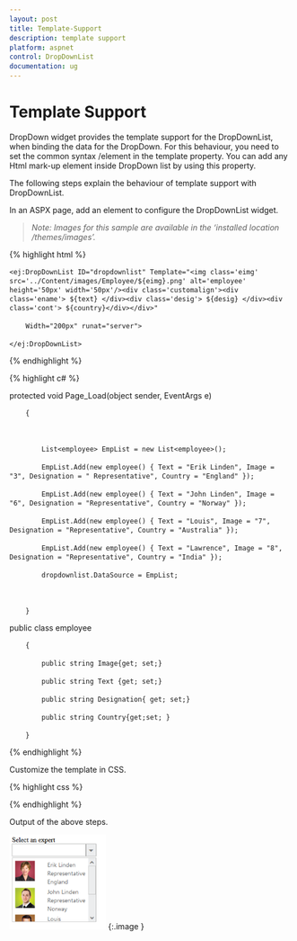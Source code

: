 ```yaml
---
layout: post
title: Template-Support
description: template support
platform: aspnet
control: DropDownList
documentation: ug
---
```


# Template Support

DropDown widget provides the template support for the DropDownList, when binding the data for the DropDown. For this behaviour, you need to set the common syntax /element in the template property. You can add any Html mark-up element inside DropDown list by using this property.

The following steps explain the behaviour of template support with DropDownList.

In an ASPX page, add an element to configure the DropDownList widget.

> _Note: Images for this sample are available in the ‘installed location /themes/images’._ 


{% highlight html %}

<div class="control">

    <ej:DropDownList ID="dropdownlist" Template="<img class='eimg' src='../Content/images/Employee/${eimg}.png' alt='employee' height='50px' width='50px'/><div class='customalign'><div class='ename'> ${text} </div><div class='desig'> ${desig} </div><div class='cont'> ${country}</div></div>"

        Width="200px" runat="server">

    </ej:DropDownList>

</div>





{% endhighlight %}



{% highlight c# %}

protected void Page_Load(object sender, EventArgs e)

        {



            List<employee> EmpList = new List<employee>();

            EmpList.Add(new employee() { Text = "Erik Linden", Image = "3", Designation = " Representative", Country = "England" });

            EmpList.Add(new employee() { Text = "John Linden", Image = "6", Designation = "Representative", Country = "Norway" });

            EmpList.Add(new employee() { Text = "Louis", Image = "7", Designation = "Representative", Country = "Australia" });

            EmpList.Add(new employee() { Text = "Lawrence", Image = "8", Designation = "Representative", Country = "India" });

            dropdownlist.DataSource = EmpList;



        }

   public class employee

        {

            public string Image{get; set;}

            public string Text {get; set;}

            public string Designation{ get; set;}

            public string Country{get;set; }

        }





{% endhighlight %}



Customize the template in CSS. 

{% highlight css %}

  <style type="text/css">

        .customalign {

            display: inline;

            float: right;

        }

    </style>



{% endhighlight %}



Output of the above steps.

![](Template-Support_images/Template-Support_img2.png)
{:.image }


